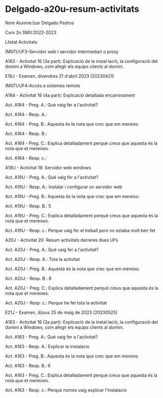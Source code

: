 # Delgado-a20u-resum-activitats

Nom Alumne:Izar Delgado Pedros

Curs 2n SMX:2022-2023

Llistat Activitats

(M07)/UF3-Servidor web i servidor intermediari o proxy

A163 - Activitat 16 (3a part): Explicació de la instal·lació, la configuració del domini a Windows, com afegir els equips clients al domini.

E19J - Examen, divendres 21 d'abril 2023 (20230421)

(M07)/UF4-Accés a sistemes remots

A164 - Activitat 16 (4a part): Explicació detallada encaminament

Act. A164 - Preg. A.: Què vaig fer a l'activitat?

Act. A164 - Resp. A.:

Act. A164 - Preg. B.: Aquesta és la nota que crec que em mereixo.

Act. A164 - Resp. B.:

Act. A164 - Preg. C.: Explica detalladament perquè creus que aquesta és la nota que et mereixes.

Act. A164 - Resp. c.:

A19U - Activitat 19: Servidor web windows

Act. A19U - Preg. A.: Què vaig fer a l'activitat?

Act. A19U - Resp. A.: Instalar i configurar un servidor web

Act. A19U - Preg. B.: Aquesta és la nota que crec que em mereixo.

Act. A19U - Resp. B.: 5

Act. A19U - Preg. C.: Explica detalladament perquè creus que aquesta és la nota que et mereixes.

Act. A19U - Resp. c.: Perque vaig fer el treball pero no estaba molt ben fet

A20J - Activitat 20: Resum activitats darreres dues UFs

Act. A20J - Preg. A.: Què vaig fer a l'activitat?

Act. A20J - Resp. A.: Tota la activitat

Act. A20J - Preg. B.: Aquesta és la nota que crec que em mereixo.

Act. A20J - Resp. B.: 8

Act. A20J - Preg. C.: Explica detalladament perquè creus que aquesta és la nota que et mereixes.

Act. A20J - Resp. c.: Perque he fet tota la activitat
 
E21J - Examen, dijous 25 de maig de 2023 (20230525)

A163 - Activitat 16 (3a part): Explicació de la instal·lació, la configuració del domini a Windows, com afegir els equips clients al domini.

Act. A163 - Preg. A.: Què vaig fer a l'activitat?

Act. A163 - Resp. A.: Explicar la instalacio

Act. A163 - Preg. B.: Aquesta és la nota que crec que em mereixo.

Act. A163 - Resp. B.: 6

Act. A163 - Preg. C.: Explica detalladament perquè creus que aquesta és la nota que et mereixes.

Act. A163 - Resp. c.: Perque nomes vaig explicar l'instalacio
